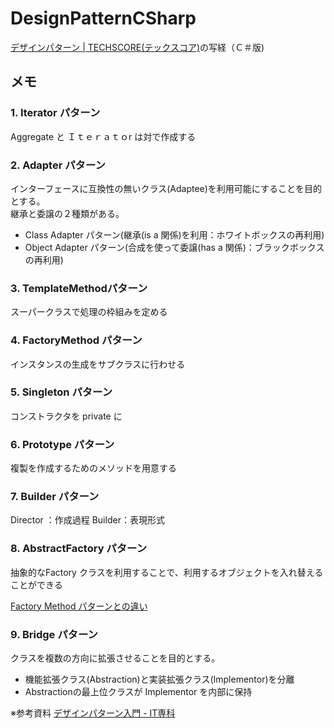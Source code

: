 # DesignPatternCSharp

[デザインパターン | TECHSCORE(テックスコア)](http://www.techscore.com/tech/DesignPattern/index.html/)の写経（Ｃ＃版)

## メモ
### 1. Iterator パターン
Aggregate と Ｉｔｅｒａｔｏr は対で作成する

### 2. Adapter パターン
インターフェースに互換性の無いクラス(Adaptee)を利用可能にすることを目的とする。  
継承と委譲の２種類がある。
- Class Adapter パターン(継承(is a 関係)を利用：ホワイトボックスの再利用)
- Object Adapter パターン(合成を使って委譲(has a 関係)：ブラックボックスの再利用)



### 3. TemplateMethodパターン
スーパークラスで処理の枠組みを定める

### 4. FactoryMethod パターン
インスタンスの生成をサブクラスに行わせる

### 5. Singleton パターン
コンストラクタを private に

### 6. Prototype パターン
複製を作成するためのメソッドを用意する

### 7. Builder パターン
Director ：作成過程
Builder：表現形式

### 8. AbstractFactory パターン
抽象的なFactory クラスを利用することで、利用するオブジェクトを入れ替えることができる

[Factory Method パターンとの違い](https://ja.wikipedia.org/wiki/Abstract_Factory_%E3%83%91%E3%82%BF%E3%83%BC%E3%83%B3#Factory_Method_.E3.83.91.E3.82.BF.E3.83.BC.E3.83.B3.E3.81.A8.E3.81.AE.E9.81.95.E3.81.84)

### 9. Bridge パターン
クラスを複数の方向に拡張させることを目的とする。
- 機能拡張クラス(Abstraction)と実装拡張クラス(Implementor)を分離
- Abstractionの最上位クラスが Implementor を内部に保持


※参考資料
[デザインパターン入門 - IT専科](http://www.itsenka.com/contents/development/designpattern/)
